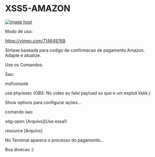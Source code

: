 # XSS5-AMAZON


<a href="https://imgbox.com/0FIK6EUW" target="_blank"><img src="https://thumbs2.imgbox.com/39/3b/0FIK6EUW_t.png" alt="image host"/></a>


Modo de uso:


https://vimeo.com/714649768


Sintaxe baseada para codigo de confirmacao de pagamento Amazon. Adapte e atualize.


Use os Comandos:


Sao:


msfconsole


use php/exec (OBS: No video eu falei payload so que e um exploit kkkk.)


Show options para configurar ações...


comando sao:


xdg-open [Arquivo](Use essa!)


resource [Arquivo]


No Terminal aparece o processo do pagamento...


Boa divecao :)
